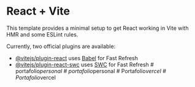 # React + Vite

This template provides a minimal setup to get React working in Vite with HMR and some ESLint rules.

Currently, two official plugins are available:

- [@vitejs/plugin-react](https://github.com/vitejs/vite-plugin-react/blob/main/packages/plugin-react/README.md) uses [Babel](https://babeljs.io/) for Fast Refresh
- [@vitejs/plugin-react-swc](https://github.com/vitejs/vite-plugin-react-swc) uses [SWC](https://swc.rs/) for Fast Refresh
#   p o r t a f o l i o _ p e r s o n a l  
 #   p o r t a f o l i o _ p e r s o n a l  
 #   P o r t a f o l i o _ v e r c e l  
 #   P o r t a f o l i o _ v e r c e l  
 